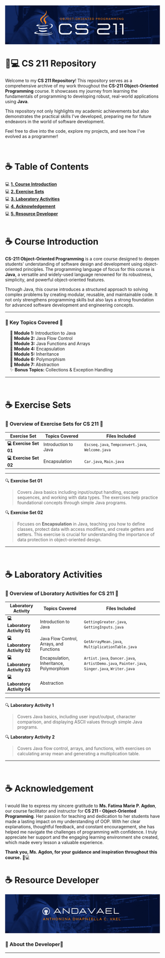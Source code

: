 <p align="center">
   <img src="ReadMe/Header.png" alt="Header style="max-width: 100%; height: auto;">
</p>

# 🌟💻 CS 211 Repository 

Welcome to my **CS 211 Repository**! This repository serves as a comprehensive archive of my work throughout the **CS-211 Object-Oriented Programming** course. It showcases my journey from learning the fundamentals of programming to developing robust, real-world applications using **Java**. 

This repository not only highlights my academic achievements but also demonstrates the practical skills I've developed, preparing me for future endeavors in the world of software development.

Feel free to dive into the code, explore my projects, and see how I've evolved as a programmer! 

<br>

# ☕ **Table of Contents**   
💻 [**1. Course Introduction**](#course_intro)  
💻 [**2. Exercise Sets**](#exercise_sets)  
💻 [**3. Laboratory Activities**](#lab_acts)  
💻 [**4. Acknowledgement**](#proj_acknowledgement)  
💻 [**5. Resource Developer**](#rsrc_developer)  
<br>

# <a id = "course_intro"> ☕ Course Introduction </a> 
 **CS-211 Object-Oriented Programming** is a core course designed to deepen students' understanding of software design and development using object-oriented principles. The programming language of focus for this course is **Java**, a versatile and widely-used language renowned for its robustness, simplicity, and powerful object-oriented features.

Through Java, this course introduces a structured approach to solving complex problems by creating modular, reusable, and maintainable code. It not only strengthens programming skills but also lays a strong foundation for advanced software development and engineering concepts.

---
### 🌟 Key Topics Covered 🌟  
&nbsp;&nbsp;&nbsp;&nbsp;🔹 **Module 1:** Introduction to Java  
&nbsp;&nbsp;&nbsp;&nbsp;🔹 **Module 2:** Java Flow Control  
&nbsp;&nbsp;&nbsp;&nbsp;🔹 **Module 3:** Java Functions and Arrays  
&nbsp;&nbsp;&nbsp;&nbsp;🔹 **Module 4:** Encapsulation  
&nbsp;&nbsp;&nbsp;&nbsp;🔹 **Module 5:** Inheritance  
&nbsp;&nbsp;&nbsp;&nbsp;🔹 **Module 6:** Polymorphism  
&nbsp;&nbsp;&nbsp;&nbsp;🔹 **Module 7:** Abstraction  
&nbsp;&nbsp;&nbsp;&nbsp;✨ **Bonus Topics:** Collections & Exception Handling

---
<br>

# <a id="exercise_sets"> ☕ Exercise Sets </a>

###  🌟 **Overview of Exercise Sets for CS 211** 🌟

| **Exercise Set**           | **Topics Covered**                         | **Files Included**                                         |
|----------------------------|--------------------------------------------|------------------------------------------------------------|
| **💻 Exercise Set 01**      | Introduction to Java                       | `Escseq.java`, `Tempconvert.java`, `Welcome.java`           |
| **💻 Exercise Set 02**      | Encapsulation                              | `Car.java`, `Main.java`                                     |

---
🔍 **Exercise Set 01**  
> Covers Java basics including input/output handling, escape sequences, and working with data types. The exercises help practice foundational concepts through simple Java programs.

🔍 **Exercise Set 02**  
> Focuses on **Encapsulation** in Java, teaching you how to define classes, protect data with access modifiers, and create getters and setters. This exercise is crucial for understanding the importance of data protection in object-oriented design.

---
<br>

# <a id = "lab_acts"> ☕ Laboratory Activities </a> 
### 🌟 Overview of Lboratory Activities for CS 211 🌟
| **Laboratory Activity**  | **Topics Covered**                                         | **Files Included**                                           |
|--------------------------|------------------------------------------------------------|--------------------------------------------------------------|
| **💻 Laboratory Activity 01** | Introduction to Java                                      | `GettingGreater.java`, `GettingInputs.java`                   |
| **💻 Laboratory Activity 02** | Java Flow Control, Arrays, and Functions                   | `GetArrayMean.java`, `MultiplicationTable.java`               |
| **💻 Laboratory Activity 03** | Encapsulation, Inheritance, Polymorphism                   | `Artist.java`, `Dancer.java`, `ArtistDemo.java`, `Painter.java`, `Singer.java`, `Writer.java` |
| **💻 Laboratory Activity 04** | Abstraction                   |  |

---
🔍 **Laboratory Activity 1** 
> Covers Java basics, including user input/output, character comparison, and displaying ASCII values through simple Java programs.

🔍 **Laboratory Activity 2** 
> Covers Java flow control, arrays, and functions, with exercises on calculating array mean and generating a multiplication table.
---
<br>

# <a id = "proj_acknowledgement"> ☕ Acknowledgement </a> 

I would like to express my sincere gratitude to **Ms. Fatima Marie P. Agdon**, our course facilitator and instructor for **CS 211 - Object-Oriented Programming**. Her passion for teaching and dedication to her students have made a lasting impact on my understanding of OOP. With her clear explanations, thoughtful feedback, and constant encouragement, she has helped me navigate the challenges of programming with confidence. I truly appreciate her support and the engaging learning environment she created, which made every lesson a valuable experience. 

**Thank you, Ms. Agdon, for your guidance and inspiration throughout this course.** 💝💻
<br>

# <a id = "rsrc_developer"> ☕ Resource Developer </a> 
<p align="center">
   <img src="ReadMe/Developer.png" alt="Developer" style="max-width: 100%; height: auto;">
</p>

### 🌟 About the Developer🌟

---
